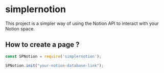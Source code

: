 # simplernotion
This project is a simpler way of using the Notion API to interact with your Notion space.

## How to create a page ?
```js
const SPNotion = require('simplernotion');

SPNotion.init("your-notion-database-link");
```
